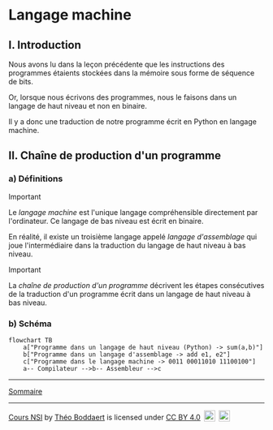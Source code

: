 # Langage machine

## I. Introduction

Nous avons lu dans la leçon précédente que les instructions des programmes étaients stockées dans la mémoire sous forme de séquence de bits.

Or, lorsque nous écrivons des programmes, nous le faisons dans un langage de haut niveau et non en binaire.

Il y a donc une traduction de notre programme écrit en Python en langage machine.

## II. Chaîne de production d'un programme

### a) Définitions

> [!IMPORTANT]
> Le *langage machine* est l'unique langage compréhensible directement par l'ordinateur. Ce langage de bas niveau est écrit en binaire.

En réalité, il existe un troisième langage appelé *langage d'assemblage* qui joue l'intermédiaire dans la traduction du langage de haut niveau à bas niveau.

> [!IMPORTANT]
> La *chaîne de production d'un programme* décrivent les étapes consécutives de la traduction d'un programme écrit dans un langage de haut niveau à bas niveau.

### b) Schéma

```mermaid
flowchart TB
    a["Programme dans un langage de haut niveau (Python) -> sum(a,b)"]
    b["Programme dans un langage d'assemblage -> add e1, e2"]
    c["Programme dans le langage machine -> 0011 00011010 11100100"]
    a-- Compilateur -->b-- Assembleur -->c
```

______________

[Sommaire](./../../README.md)

___________

<p xmlns:cc="http://creativecommons.org/ns#" xmlns:dct="http://purl.org/dc/terms/"><a property="dct:title" rel="cc:attributionURL" href="https://github.com/boddaert/nsi">Cours NSI</a> by <a rel="cc:attributionURL dct:creator" property="cc:attributionName" href="https://github.com/boddaert">Théo Boddaert</a> is licensed under <a href="https://creativecommons.org/licenses/by/4.0/?ref=chooser-v1" target="_blank" rel="license noopener noreferrer" style="display:inline-block;">CC BY 4.0</a>  <img style="height:22px!important;margin-left:3px;vertical-align:text-bottom;" src="https://mirrors.creativecommons.org/presskit/icons/cc.svg?ref=chooser-v1" alt="">  <img style="height:22px!important;margin-left:3px;vertical-align:text-bottom;" src="https://mirrors.creativecommons.org/presskit/icons/by.svg?ref=chooser-v1" alt=""></p>

